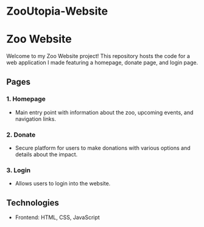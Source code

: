 # ZooUtopia-Website
# Zoo Website

Welcome to my Zoo Website project! This repository hosts the code for a web application I made featuring a homepage, donate page, and login page.

## Pages

### 1. Homepage
- Main entry point with information about the zoo, upcoming events, and navigation links.

### 2. Donate
- Secure platform for users to make donations with various options and details about the impact.

### 3. Login
- Allows users to login into the website.

## Technologies
- Frontend: HTML, CSS, JavaScript
